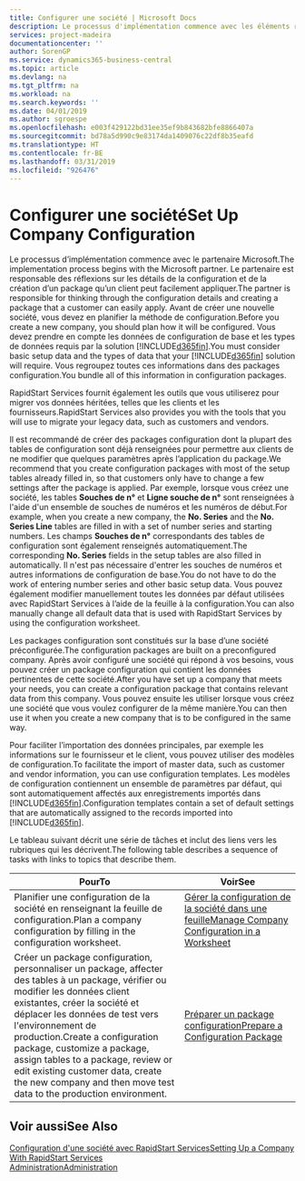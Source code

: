 ```yaml
---
title: Configurer une société | Microsoft Docs
description: Le processus d'implémentation commence avec les éléments requis par la solution Business Central. Vous regroupez toutes ces informations dans des packages configuration.
services: project-madeira
documentationcenter: ''
author: SorenGP
ms.service: dynamics365-business-central
ms.topic: article
ms.devlang: na
ms.tgt_pltfrm: na
ms.workload: na
ms.search.keywords: ''
ms.date: 04/01/2019
ms.author: sgroespe
ms.openlocfilehash: e003f429122bd31ee35ef9b843682bfe8866407a
ms.sourcegitcommit: bd78a5d990c9e83174da1409076c22df8b35eafd
ms.translationtype: HT
ms.contentlocale: fr-BE
ms.lasthandoff: 03/31/2019
ms.locfileid: "926476"
---
```

# <a name="set-up-company-configuration"></a><span data-ttu-id="89a1e-104">Configurer une société</span><span class="sxs-lookup"><span data-stu-id="89a1e-104">Set Up Company Configuration</span></span>
<span data-ttu-id="89a1e-105">Le processus d’implémentation commence avec le partenaire Microsoft.</span><span class="sxs-lookup"><span data-stu-id="89a1e-105">The implementation process begins with the Microsoft partner.</span></span> <span data-ttu-id="89a1e-106">Le partenaire est responsable des réflexions sur les détails de la configuration et de la création d’un package qu’un client peut facilement appliquer.</span><span class="sxs-lookup"><span data-stu-id="89a1e-106">The partner is responsible for thinking through the configuration details and creating a package that a customer can easily apply.</span></span> <span data-ttu-id="89a1e-107">Avant de créer une nouvelle société, vous devez en planifier la méthode de configuration.</span><span class="sxs-lookup"><span data-stu-id="89a1e-107">Before you create a new company, you should plan how it will be configured.</span></span> <span data-ttu-id="89a1e-108">Vous devez prendre en compte les données de configuration de base et les types de données requis par la solution [!INCLUDE[d365fin](includes/d365fin_md.md)].</span><span class="sxs-lookup"><span data-stu-id="89a1e-108">You must consider basic setup data and the types of data that your [!INCLUDE[d365fin](includes/d365fin_md.md)] solution will require.</span></span> <span data-ttu-id="89a1e-109">Vous regroupez toutes ces informations dans des packages configuration.</span><span class="sxs-lookup"><span data-stu-id="89a1e-109">You bundle all of this information in configuration packages.</span></span>

<span data-ttu-id="89a1e-110">RapidStart Services fournit également les outils que vous utiliserez pour migrer vos données héritées, telles que les clients et les fournisseurs.</span><span class="sxs-lookup"><span data-stu-id="89a1e-110">RapidStart Services also provides you with the tools that you will use to migrate your legacy data, such as customers and vendors.</span></span>  

<span data-ttu-id="89a1e-111">Il est recommandé de créer des packages configuration dont la plupart des tables de configuration sont déjà renseignées pour permettre aux clients de ne modifier que quelques paramètres après l’application du package.</span><span class="sxs-lookup"><span data-stu-id="89a1e-111">We recommend that you create configuration packages with most of the setup tables already filled in, so that customers only have to change a few settings after the package is applied.</span></span> <span data-ttu-id="89a1e-112">Par exemple, lorsque vous créez une société, les tables **Souches de n°** et **Ligne souche de n°** sont renseignées à l'aide d'un ensemble de souches de numéros et les numéros de début.</span><span class="sxs-lookup"><span data-stu-id="89a1e-112">For example, when you create a new company, the **No. Series** and the **No. Series Line** tables are filled in with a set of number series and starting numbers.</span></span> <span data-ttu-id="89a1e-113">Les champs **Souches de n°** correspondants des tables de configuration sont également renseignés automatiquement.</span><span class="sxs-lookup"><span data-stu-id="89a1e-113">The corresponding **No. Series** fields in the setup tables are also filled in automatically.</span></span> <span data-ttu-id="89a1e-114">Il n'est pas nécessaire d'entrer les souches de numéros et autres informations de configuration de base.</span><span class="sxs-lookup"><span data-stu-id="89a1e-114">You do not have to do the work of entering number series and other basic setup data.</span></span> <span data-ttu-id="89a1e-115">Vous pouvez également modifier manuellement toutes les données par défaut utilisées avec RapidStart Services à l’aide de la feuille à la configuration.</span><span class="sxs-lookup"><span data-stu-id="89a1e-115">You can also manually change all default data that is used with RapidStart Services by using the configuration worksheet.</span></span>  

<span data-ttu-id="89a1e-116">Les packages configuration sont constitués sur la base d’une société préconfigurée.</span><span class="sxs-lookup"><span data-stu-id="89a1e-116">The configuration packages are built on a preconfigured company.</span></span> <span data-ttu-id="89a1e-117">Après avoir configuré une société qui répond à vos besoins, vous pouvez créer un package configuration qui contient les données pertinentes de cette société.</span><span class="sxs-lookup"><span data-stu-id="89a1e-117">After you have set up a company that meets your needs, you can create a configuration package that contains relevant data from this company.</span></span> <span data-ttu-id="89a1e-118">Vous pouvez ensuite les utiliser lorsque vous créez une société que vous voulez configurer de la même manière.</span><span class="sxs-lookup"><span data-stu-id="89a1e-118">You can then use it when you create a new company that is to be configured in the same way.</span></span>  

<span data-ttu-id="89a1e-119">Pour faciliter l’importation des données principales, par exemple les informations sur le fournisseur et le client, vous pouvez utiliser des modèles de configuration.</span><span class="sxs-lookup"><span data-stu-id="89a1e-119">To facilitate the import of master data, such as customer and vendor information, you can use configuration templates.</span></span> <span data-ttu-id="89a1e-120">Les modèles de configuration contiennent un ensemble de paramètres par défaut, qui sont automatiquement affectés aux enregistrements importés dans [!INCLUDE[d365fin](includes/d365fin_md.md)].</span><span class="sxs-lookup"><span data-stu-id="89a1e-120">Configuration templates contain a set of default settings that are automatically assigned to the records imported into [!INCLUDE[d365fin](includes/d365fin_md.md)].</span></span>

<span data-ttu-id="89a1e-121">Le tableau suivant décrit une série de tâches et inclut des liens vers les rubriques qui les décrivent.</span><span class="sxs-lookup"><span data-stu-id="89a1e-121">The following table describes a sequence of tasks with links to topics that describe them.</span></span>

|<span data-ttu-id="89a1e-122">**Pour**</span><span class="sxs-lookup"><span data-stu-id="89a1e-122">**To**</span></span>|<span data-ttu-id="89a1e-123">**Voir**</span><span class="sxs-lookup"><span data-stu-id="89a1e-123">**See**</span></span>|  
|------------|-------------|  
|<span data-ttu-id="89a1e-124">Planifier une configuration de la société en renseignant la feuille de configuration.</span><span class="sxs-lookup"><span data-stu-id="89a1e-124">Plan a company configuration by filling in the configuration worksheet.</span></span>|[<span data-ttu-id="89a1e-125">Gérer la configuration de la société dans une feuille</span><span class="sxs-lookup"><span data-stu-id="89a1e-125">Manage Company Configuration in a Worksheet</span></span>](admin-how-to-manage-company-configuration-in-a-worksheet.md)|  
|<span data-ttu-id="89a1e-126">Créer un package configuration, personnaliser un package, affecter des tables à un package, vérifier ou modifier les données client existantes, créer la société et déplacer les données de test vers l'environnement de production.</span><span class="sxs-lookup"><span data-stu-id="89a1e-126">Create a configuration package, customize a package, assign tables to a package, review or edit existing customer data, create the new company and then move test data to the production environment.</span></span>|[<span data-ttu-id="89a1e-127">Préparer un package configuration</span><span class="sxs-lookup"><span data-stu-id="89a1e-127">Prepare a Configuration Package</span></span>](admin-how-to-prepare-a-configuration-package.md)| 

## <a name="see-also"></a><span data-ttu-id="89a1e-128">Voir aussi</span><span class="sxs-lookup"><span data-stu-id="89a1e-128">See Also</span></span>  
[<span data-ttu-id="89a1e-129">Configuration d'une société avec RapidStart Services</span><span class="sxs-lookup"><span data-stu-id="89a1e-129">Setting Up a Company With RapidStart Services</span></span>](admin-set-up-a-company-with-rapidstart.md)  
[<span data-ttu-id="89a1e-130">Administration</span><span class="sxs-lookup"><span data-stu-id="89a1e-130">Administration</span></span>](admin-setup-and-administration.md)
